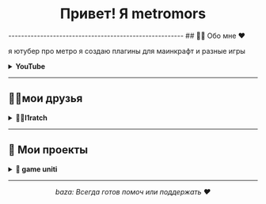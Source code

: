 <h1 align="center"> Привет! Я metromors </h1>
-------------------------------------------------------
## 🧑‍💻 Обо мне ♥

я ютубер про метро я создаю плагины для маинкрафт и разные игры 

<details>
  <summary><b>YouTube</b></summary>
  <p>https://www.youtube.com/@metromors.</p>
</details>

----
## 👨‍💼мои друзья

<details>
  <summary><b>👨‍💼l1ratch </b></summary>
  <p>https://github.com/l1ratch.</p>
</details>

---

## 🚀 Мои проекты

<details>
  <summary><b>📂 game uniti </b></summary>
  <p>Игра на юнити про Pac-Men это версия игры сложнее оригинала.</p>
</details>

---

<p align="center">
  <i>baza:
  Всегда готов помоч или поддержать ♥ </i>
</p>
